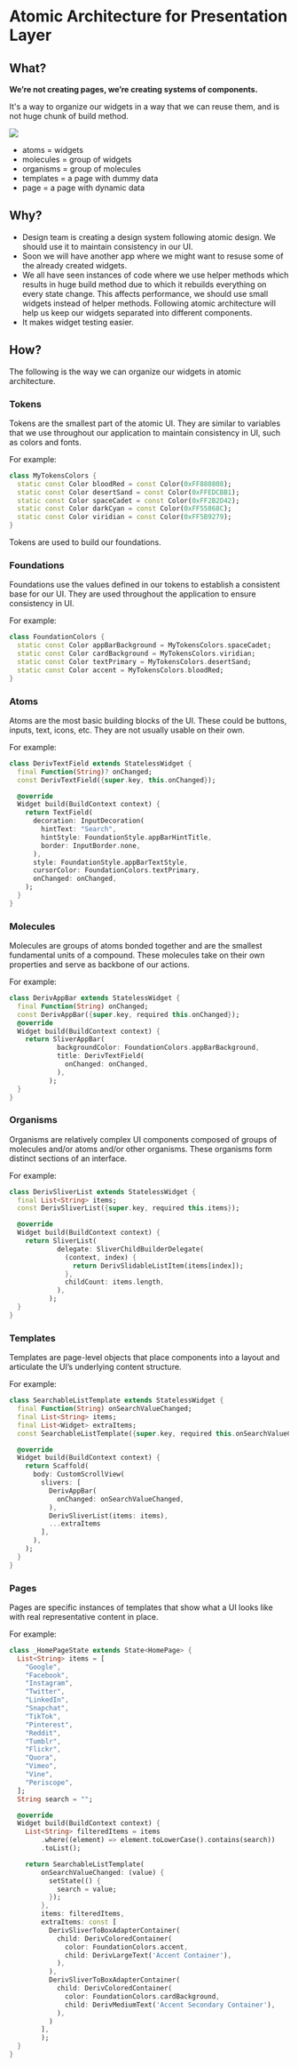 # Atomic Architecture for Presentation Layer

## What?

<b> We’re not creating pages, we’re creating systems of components. </b>

It's a way to organize our widgets in a way that we can reuse them, and is not huge chunk of build method.

<img src = "assets/atomic.png">

- atoms = widgets
- molecules = group of widgets
- organisms = group of molecules
- templates = a page with dummy data
- page = a page with dynamic data

## Why?

- Design team is creating a design system following atomic design. We should use it to maintain consistency in our UI.
- Soon we will have another app where we might want to resuse some of the already created widgets. 
- We all have seen instances of code where we use helper methods which results in huge build method due to which it rebuilds everything on every state change. This affects performance, we should use small widgets instead of helper methods. Following atomic architecture will help us keep our widgets separated into different components.
- It makes widget testing easier.

## How?

The following is the way we can organize our widgets in atomic architecture.

### Tokens
Tokens are the smallest part of the atomic UI. They are similar to variables that we use throughout our application to maintain consistency in UI, such as colors and fonts. 

For example:
```dart
class MyTokensColors {
  static const Color bloodRed = const Color(0xFF880808);
  static const Color desertSand = const Color(0xFFEDCBB1);
  static const Color spaceCadet = const Color(0xFF2B2D42);
  static const Color darkCyan = const Color(0xFF55868C);
  static const Color viridian = const Color(0xFF5B9279);
}
```
Tokens are used to build our foundations.
### Foundations
Foundations use the values defined in our tokens to establish a consistent base for our UI. They are used throughout the application to ensure consistency in UI.

For example:
```dart
class FoundationColors {
  static const Color appBarBackground = MyTokensColors.spaceCadet;
  static const Color cardBackground = MyTokensColors.viridian;
  static const Color textPrimary = MyTokensColors.desertSand;
  static const Color accent = MyTokensColors.bloodRed;
}
```

### Atoms
Atoms are the most basic building blocks of the UI. These could be buttons, inputs, text, icons, etc. They are not usually usable on their own.

For example:
```dart
class DerivTextField extends StatelessWidget {
  final Function(String)? onChanged;
  const DerivTextField({super.key, this.onChanged});

  @override
  Widget build(BuildContext context) {
    return TextField(
      decoration: InputDecoration(
        hintText: "Search",
        hintStyle: FoundationStyle.appBarHintTitle,
        border: InputBorder.none,
      ),
      style: FoundationStyle.appBarTextStyle,
      cursorColor: FoundationColors.textPrimary,
      onChanged: onChanged,
    );
  }
}

```

### Molecules
Molecules are groups of atoms bonded together and are the smallest fundamental units of a compound. These molecules take on their own properties and serve as backbone of our actions.

For example:
```dart
class DerivAppBar extends StatelessWidget {
  final Function(String) onChanged;
  const DerivAppBar({super.key, required this.onChanged});
  @override
  Widget build(BuildContext context) {
    return SliverAppBar(
            backgroundColor: FoundationColors.appBarBackground,
            title: DerivTextField(
              onChanged: onChanged,
            ),
          );
  }
}
```


### Organisms
Organisms are relatively complex UI components composed of groups of molecules and/or atoms and/or other organisms. These organisms form distinct sections of an interface.

For example:
```dart
class DerivSliverList extends StatelessWidget {
  final List<String> items;
  const DerivSliverList({super.key, required this.items});

  @override
  Widget build(BuildContext context) {
    return SliverList(
            delegate: SliverChildBuilderDelegate(
              (context, index) {
                return DerivSlidableListItem(items[index]);
              },
              childCount: items.length,
            ),
          );
  }
}
```

### Templates
Templates are page-level objects that place components into a layout and articulate the UI’s underlying content structure.

For example:
```dart
class SearchableListTemplate extends StatelessWidget {
  final Function(String) onSearchValueChanged;
  final List<String> items;
  final List<Widget> extraItems;
  const SearchableListTemplate({super.key, required this.onSearchValueChanged, required this.items, this.extraItems = const []});

  @override
  Widget build(BuildContext context) {
    return Scaffold(
      body: CustomScrollView(
        slivers: [
          DerivAppBar(
            onChanged: onSearchValueChanged,
          ),
          DerivSliverList(items: items),
          ...extraItems
        ],
      ),
    );
  }
}
```

### Pages
Pages are specific instances of templates that show what a UI looks like with real representative content in place.

For example:
```dart
class _HomePageState extends State<HomePage> {
  List<String> items = [
    "Google",
    "Facebook",
    "Instagram",
    "Twitter",
    "LinkedIn",
    "Snapchat",
    "TikTok",
    "Pinterest",
    "Reddit",
    "Tumblr",
    "Flickr",
    "Quora",
    "Vimeo",
    "Vine",
    "Periscope",
  ];
  String search = "";

  @override
  Widget build(BuildContext context) {
    List<String> filteredItems = items
        .where((element) => element.toLowerCase().contains(search))
        .toList();

    return SearchableListTemplate(
        onSearchValueChanged: (value) {
          setState(() {
            search = value;
          });
        },
        items: filteredItems,
        extraItems: const [
          DerivSliverToBoxAdapterContainer(
            child: DerivColoredContainer(
              color: FoundationColors.accent,
              child: DerivLargeText('Accent Container'),
            ),
          ),
          DerivSliverToBoxAdapterContainer(
            child: DerivColoredContainer(
              color: FoundationColors.cardBackground,
              child: DerivMediumText('Accent Secondary Container'),
            ),
          )
        ],
        );
  }
}
```